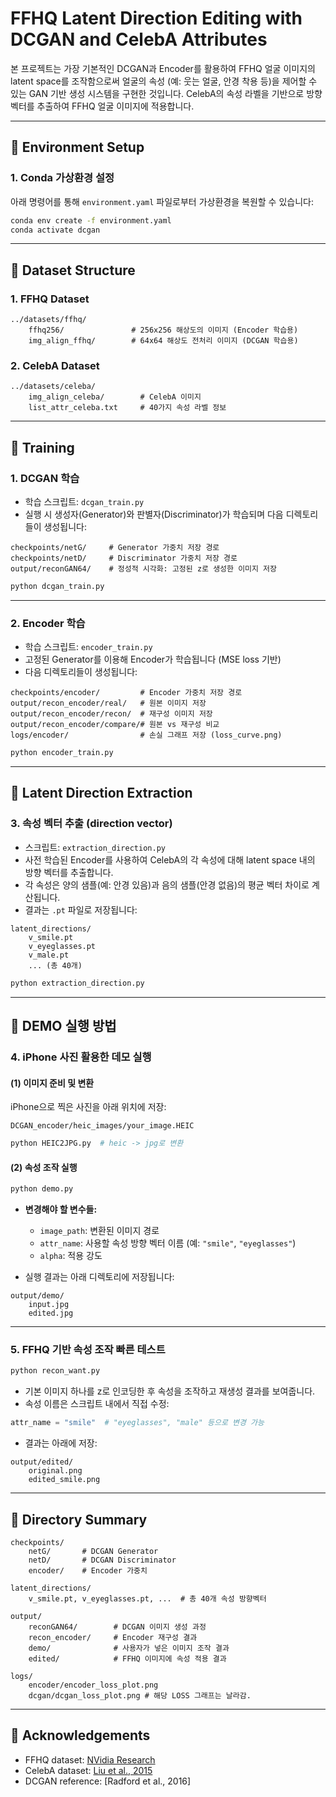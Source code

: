 # FFHQ Latent Direction Editing with DCGAN and CelebA Attributes

본 프로젝트는 가장 기본적인 DCGAN과 Encoder를 활용하여 FFHQ 얼굴 이미지의 latent space를 조작함으로써 얼굴의 속성 (예: 웃는 얼굴, 안경 착용 등)을 제어할 수 있는 GAN 기반 생성 시스템을 구현한 것입니다. CelebA의 속성 라벨을 기반으로 방향 벡터를 추출하여 FFHQ 얼굴 이미지에 적용합니다.

---

## 🔧 Environment Setup

### 1. Conda 가상환경 설정
아래 명령어를 통해 `environment.yaml` 파일로부터 가상환경을 복원할 수 있습니다:

```bash
conda env create -f environment.yaml
conda activate dcgan
```

---

## 📁 Dataset Structure

### 1. FFHQ Dataset
```
../datasets/ffhq/
    ffhq256/               # 256x256 해상도의 이미지 (Encoder 학습용)
    img_align_ffhq/        # 64x64 해상도 전처리 이미지 (DCGAN 학습용)
```

### 2. CelebA Dataset
```
../datasets/celeba/
    img_align_celeba/        # CelebA 이미지
    list_attr_celeba.txt     # 40가지 속성 라벨 정보
```

---

## 🧪 Training

### 1. DCGAN 학습
- 학습 스크립트: `dcgan_train.py`
- 실행 시 생성자(Generator)와 판별자(Discriminator)가 학습되며 다음 디렉토리들이 생성됩니다:

```
checkpoints/netG/     # Generator 가중치 저장 경로
checkpoints/netD/     # Discriminator 가중치 저장 경로
output/reconGAN64/    # 정성적 시각화: 고정된 z로 생성한 이미지 저장
```

```bash
python dcgan_train.py
```

---

### 2. Encoder 학습
- 학습 스크립트: `encoder_train.py`
- 고정된 Generator를 이용해 Encoder가 학습됩니다 (MSE loss 기반)
- 다음 디렉토리들이 생성됩니다:

```
checkpoints/encoder/         # Encoder 가중치 저장 경로
output/recon_encoder/real/   # 원본 이미지 저장
output/recon_encoder/recon/  # 재구성 이미지 저장
output/recon_encoder/compare/# 원본 vs 재구성 비교
logs/encoder/                # 손실 그래프 저장 (loss_curve.png)
```

```bash
python encoder_train.py
```

---

## 📐 Latent Direction Extraction

### 3. 속성 벡터 추출 (direction vector)
- 스크립트: `extraction_direction.py`
- 사전 학습된 Encoder를 사용하여 CelebA의 각 속성에 대해 latent space 내의 방향 벡터를 추출합니다.
- 각 속성은 양의 샘플(예: 안경 있음)과 음의 샘플(안경 없음)의 평균 벡터 차이로 계산됩니다.
- 결과는 `.pt` 파일로 저장됩니다:

```
latent_directions/
    v_smile.pt
    v_eyeglasses.pt
    v_male.pt
    ... (총 40개)
```

```bash
python extraction_direction.py
```

---

## 🧪 DEMO 실행 방법

### 4. iPhone 사진 활용한 데모 실행

#### (1) 이미지 준비 및 변환

iPhone으로 찍은 사진을 아래 위치에 저장:
```
DCGAN_encoder/heic_images/your_image.HEIC
```

```bash
python HEIC2JPG.py  # heic -> jpg로 변환
```

#### (2) 속성 조작 실행
```bash
python demo.py
```

- **변경해야 할 변수들:**
  - `image_path`: 변환된 이미지 경로
  - `attr_name`: 사용할 속성 방향 벡터 이름 (예: `"smile"`, `"eyeglasses"`)
  - `alpha`: 적용 강도

- 실행 결과는 아래 디렉토리에 저장됩니다:
```
output/demo/
    input.jpg
    edited.jpg
```

---

### 5. FFHQ 기반 속성 조작 빠른 테스트
```bash
python recon_want.py
```

- 기본 이미지 하나를 z로 인코딩한 후 속성을 조작하고 재생성 결과를 보여줍니다.
- 속성 이름은 스크립트 내에서 직접 수정:
```python
attr_name = "smile"  # "eyeglasses", "male" 등으로 변경 가능
```

- 결과는 아래에 저장:
```
output/edited/
    original.png
    edited_smile.png
```

---

## 📌 Directory Summary
```
checkpoints/
    netG/       # DCGAN Generator
    netD/       # DCGAN Discriminator
    encoder/    # Encoder 가중치

latent_directions/
    v_smile.pt, v_eyeglasses.pt, ...  # 총 40개 속성 방향벡터

output/
    reconGAN64/        # DCGAN 이미지 생성 과정
    recon_encoder/     # Encoder 재구성 결과
    demo/              # 사용자가 넣은 이미지 조작 결과
    edited/            # FFHQ 이미지에 속성 적용 결과

logs/
    encoder/encoder_loss_plot.png
    dcgan/dcgan_loss_plot.png # 해당 LOSS 그래프는 날라감.
```

---

## 📝 Acknowledgements
- FFHQ dataset: [NVidia Research](https://github.com/NVlabs/ffhq-dataset)
- CelebA dataset: [Liu et al., 2015](http://mmlab.ie.cuhk.edu.hk/projects/CelebA.html)
- DCGAN reference: [Radford et al., 2016]



